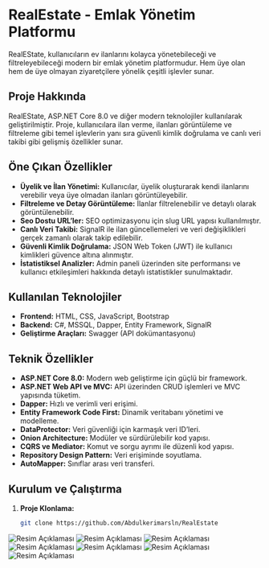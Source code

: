 # RealEstate - Emlak Yönetim Platformu

RealEState, kullanıcıların ev ilanlarını kolayca yönetebileceği ve filtreleyebileceği modern bir emlak yönetim platformudur. Hem üye olan hem de üye olmayan ziyaretçilere yönelik çeşitli işlevler sunar.

## Proje Hakkında

RealEState, ASP.NET Core 8.0 ve diğer modern teknolojiler kullanılarak geliştirilmiştir. Proje, kullanıcılara ilan verme, ilanları görüntüleme ve filtreleme gibi temel işlevlerin yanı sıra güvenli kimlik doğrulama ve canlı veri takibi gibi gelişmiş özellikler sunar.

## Öne Çıkan Özellikler

- **Üyelik ve İlan Yönetimi:** Kullanıcılar, üyelik oluşturarak kendi ilanlarını verebilir veya üye olmadan ilanları görüntüleyebilir.
- **Filtreleme ve Detay Görüntüleme:** İlanlar filtrelenebilir ve detaylı olarak görüntülenebilir.
- **Seo Dostu URL’ler:** SEO optimizasyonu için slug URL yapısı kullanılmıştır.
- **Canlı Veri Takibi:** SignalR ile ilan güncellemeleri ve veri değişiklikleri gerçek zamanlı olarak takip edilebilir.
- **Güvenli Kimlik Doğrulama:** JSON Web Token (JWT) ile kullanıcı kimlikleri güvence altına alınmıştır.
- **İstatistiksel Analizler:** Admin paneli üzerinden site performansı ve kullanıcı etkileşimleri hakkında detaylı istatistikler sunulmaktadır.

## Kullanılan Teknolojiler

- **Frontend:** HTML, CSS, JavaScript, Bootstrap
- **Backend:** C#, MSSQL, Dapper, Entity Framework, SignalR
- **Geliştirme Araçları:** Swagger (API dokümantasyonu)

## Teknik Özellikler

- **ASP.NET Core 8.0:** Modern web geliştirme için güçlü bir framework.
- **ASP.NET Web API ve MVC:** API üzerinden CRUD işlemleri ve MVC yapısında tüketim.
- **Dapper:** Hızlı ve verimli veri erişimi.
- **Entity Framework Code First:** Dinamik veritabanı yönetimi ve modelleme.
- **DataProtector:** Veri güvenliği için karmaşık veri ID’leri.
- **Onion Architecture:** Modüler ve sürdürülebilir kod yapısı.
- **CQRS ve Mediator:** Komut ve sorgu ayrımı ile düzenli kod yapısı.
- **Repository Design Pattern:** Veri erişiminde soyutlama.
- **AutoMapper:** Sınıflar arası veri transferi.

## Kurulum ve Çalıştırma

1. **Proje Klonlama:**

   ```bash
   git clone https://github.com/Abdulkerimarsln/RealEstate


![Resim Açıklaması](https://github.com/Abdulkerimarsln/RealEstate/blob/main/assets/1.png)
![Resim Açıklaması](https://github.com/Abdulkerimarsln/RealEstate/blob/main/assets/2.png)
![Resim Açıklaması](https://github.com/Abdulkerimarsln/RealEstate/blob/main/assets/3.png)
![Resim Açıklaması](https://github.com/Abdulkerimarsln/RealEstate/blob/main/assets/4.png)
![Resim Açıklaması](https://github.com/Abdulkerimarsln/RealEstate/blob/main/assets/5.png)
![Resim Açıklaması](https://github.com/Abdulkerimarsln/RealEstate/blob/main/assets/6.png)
![Resim Açıklaması](https://github.com/Abdulkerimarsln/RealEstate/blob/main/assets/7.png)

